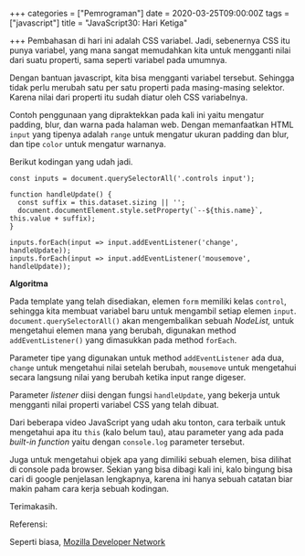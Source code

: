 +++
categories = ["Pemrograman"]
date = 2020-03-25T09:00:00Z
tags = ["javascript"]
title = "JavaScript30: Hari Ketiga"

+++
Pembahasan di hari ini adalah CSS variabel. Jadi, sebenernya CSS itu punya variabel, yang mana sangat memudahkan kita untuk mengganti nilai dari suatu properti, sama seperti variabel pada umumnya.

Dengan bantuan javascript, kita bisa mengganti variabel tersebut. Sehingga tidak perlu merubah satu per satu properti pada masing-masing selektor. Karena nilai dari properti itu sudah diatur oleh CSS variabelnya.

Contoh penggunaan yang dipraktekkan pada kali ini yaitu mengatur padding, blur, dan warna pada halaman web. Dengan memanfaatkan HTML `input` yang tipenya adalah `range` untuk mengatur ukuran padding dan blur, dan tipe `color` untuk mengatur warnanya.

Berikut kodingan yang udah jadi.

    const inputs = document.querySelectorAll('.controls input');
    
    function handleUpdate() {
      const suffix = this.dataset.sizing || '';
      document.documentElement.style.setProperty(`--${this.name}`, this.value + suffix);
    }
    
    inputs.forEach(input => input.addEventListener('change', handleUpdate));
    inputs.forEach(input => input.addEventListener('mousemove', handleUpdate));

**Algoritma**

Pada template yang telah disediakan, elemen `form` memiliki kelas `control`, sehingga kita membuat variabel baru untuk mengambil setiap elemen `input`. `document.querySelectorAll()` akan mengembalikan sebuah _NodeList,_ untuk mengetahui elemen mana yang berubah, digunakan method `addEventListener()` yang dimasukkan pada method `forEach`. 

Parameter tipe yang digunakan untuk method `addEventListener` ada dua, `change` untuk mengetahui nilai setelah berubah, `mousemove` untuk mengetahui secara langsung nilai yang berubah ketika input range digeser.

Parameter _listener_ diisi dengan fungsi `handleUpdate`, yang bekerja untuk mengganti nilai properti variabel CSS yang telah dibuat.

Dari beberapa video JavaScript yang udah aku tonton, cara terbaik untuk mengetahui apa itu `this` (kalo belum tau), atau parameter yang ada pada _built-in function_ yaitu dengan `console.log` parameter tersebut.

Juga untuk mengetahui objek apa yang dimiliki sebuah elemen, bisa dilihat di console pada browser. Sekian yang bisa dibagi kali ini, kalo bingung bisa cari di google penjelasan lengkapnya, karena ini hanya sebuah catatan biar makin paham cara kerja sebuah kodingan.

Terimakasih.

Referensi: 

Seperti biasa, [Mozilla Developer Network](https://developer.mozilla.org/en-US/ "Dokumentasi")